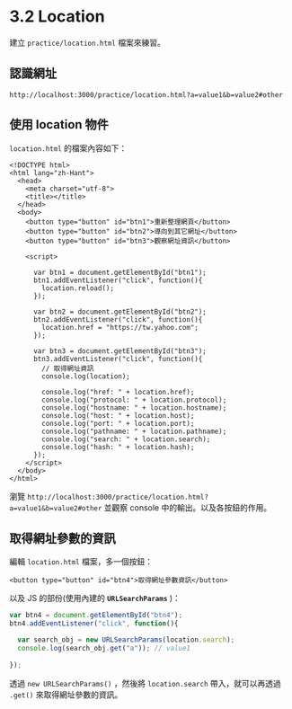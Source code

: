 # 3.2 Location

建立 `practice/location.html` 檔案來練習。

## 認識網址

`http://localhost:3000/practice/location.html?a=value1&b=value2#other`



## 使用 location 物件

`location.html` 的檔案內容如下：

```markup
<!DOCTYPE html>
<html lang="zh-Hant">
  <head>
    <meta charset="utf-8">
    <title></title>
  </head>
  <body>
    <button type="button" id="btn1">重新整理網頁</button>
    <button type="button" id="btn2">導向到其它網址</button>
    <button type="button" id="btn3">觀察網址資訊</button>

    <script>

      var btn1 = document.getElementById("btn1");
      btn1.addEventListener("click", function(){
        location.reload();
      });

      var btn2 = document.getElementById("btn2");
      btn2.addEventListener("click", function(){
        location.href = "https://tw.yahoo.com";
      });

      var btn3 = document.getElementById("btn3");
      btn3.addEventListener("click", function(){
        // 取得網址資訊
        console.log(location);

        console.log("href: " + location.href);
        console.log("protocol: " + location.protocol);
        console.log("hostname: " + location.hostname);
        console.log("host: " + location.host);
        console.log("port: " + location.port);
        console.log("pathname: " + location.pathname);
        console.log("search: " + location.search);
        console.log("hash: " + location.hash);
      });
    </script>
  </body>
</html>

```

瀏覽 `http://localhost:3000/practice/location.html?a=value1&b=value2#other` 並觀察 console 中的輸出。以及各按鈕的作用。



## 取得網址參數的資訊

編輯 `location.html` 檔案，多一個按鈕：

```markup
<button type="button" id="btn4">取得網址參數資訊</button>
```

以及 JS 的部份(使用內建的 **`URLSearchParams`** )：

```javascript
var btn4 = document.getElementById("btn4");
btn4.addEventListener("click", function(){

  var search_obj = new URLSearchParams(location.search);
  console.log(search_obj.get("a")); // value1
  
});
```

透過 `new URLSearchParams()` ，然後將 `location.search` 帶入，就可以再透過 `.get()` 來取得網址參數的資訊。



